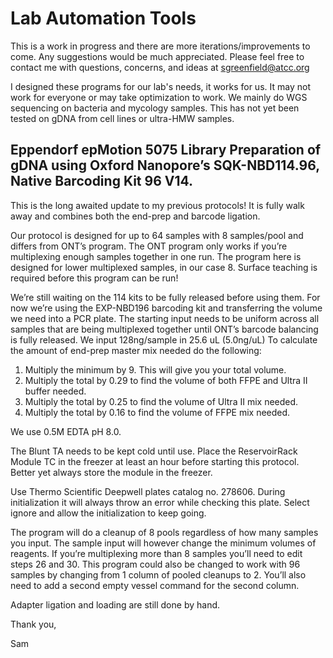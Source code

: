 # Lab Automation Tools
This is a work in progress and there are more iterations/improvements to come. Any suggestions would be much appreciated. Please feel free to contact me with questions, concerns, and ideas at sgreenfield@atcc.org

I designed these programs for our lab's needs, it works for us. It may not work for everyone or may take optimization to work. We mainly do WGS sequencing on bacteria and mycology samples. This has not yet been tested on gDNA from cell lines or ultra-HMW samples.
## Eppendorf epMotion 5075 Library Preparation of gDNA using Oxford Nanopore’s SQK-NBD114.96, Native Barcoding Kit 96 V14.
This is the long awaited update to my previous protocols! It is fully walk away and combines both the end-prep and barcode ligation. 

Our protocol is designed for up to 64 samples with 8 samples/pool and differs from ONT’s program. The ONT program only works if you’re multiplexing enough samples together in one run. The program here is designed for lower multiplexed samples, in our case 8. 
Surface teaching is required before this program can be run!

We’re still waiting on the 114 kits to be fully released before using them. For now we’re using the EXP-NBD196 barcoding kit and transferring the volume we need into a PCR plate. 
The starting input needs to be uniform across all samples that are being multiplexed together until ONT’s barcode balancing is fully released. We input 128ng/sample in 25.6 uL (5.0ng/uL)
To calculate the amount of end-prep master mix needed do the following:
1.	Multiply the minimum by 9. This will give you your total volume. 
2.	Multiply the total by 0.29 to find the volume of both FFPE and Ultra II buffer needed. 
3.	Multiply the total by 0.25 to find the volume of Ultra II mix needed. 
4.	Multiply the total by 0.16 to find the volume of FFPE mix needed. 

We use 0.5M EDTA pH 8.0.

The Blunt TA needs to be kept cold until use. Place the ReservoirRack Module TC in the freezer at least an hour before starting this protocol. Better yet always store the module in the freezer. 

Use Thermo Scientific Deepwell plates catalog no. 278606. During initialization it will always throw an error while checking this plate. Select ignore and allow the initialization to keep going. 

The program will do a cleanup of 8 pools regardless of how many samples you input. The sample input will however change the minimum volumes of reagents. If you’re multiplexing more than 8 samples you’ll need to edit steps 26 and 30. This program could also be changed to work with 96 samples by changing from 1 column of pooled cleanups to 2. You’ll also need to add a second empty vessel command for the second column. 

Adapter ligation and loading are still done by hand.

Thank you,

Sam 
